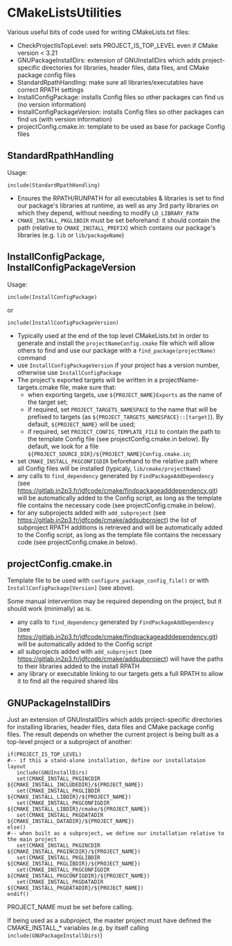 # CMakeListsUtilities

Various useful bits of code used for writing CMakeLists.txt files:

  - CheckProjectIsTopLevel: sets PROJECT_IS_TOP_LEVEL even if CMake version < 3.21
  - GNUPackageInstallDirs: extension of GNUInstallDirs which adds project-specific directories for libraries, header files, data files, and CMake package config files
  - StandardRpathHandling: make sure all libraries/executables have correct RPATH settings
  - InstallConfigPackage: installs Config files so other packages can find us (no version information)
  - InstallConfigPackageVersion: installs Config files so other packages can find us (with version information)
  - projectConfig.cmake.in: template to be used as base for package Config files

## StandardRpathHandling

Usage:
~~~{.cmake}
include(StandardRpathHandling)
~~~

  + Ensures the RPATH/RUNPATH for all executables & libraries is set to find our package's libraries at runtime, as well as any 3rd party libraries on which they depend, without needing to modify `LD_LIBRARY_PATH`
  + `CMAKE_INSTALL_PKGLIBDIR` must be set beforehand: it should contain the path (relative to `CMAKE_INSTALL_PREFIX`) which contains our package's libraries (e.g. `lib` or `lib/packageName`)

## InstallConfigPackage, InstallConfigPackageVersion

Usage:
~~~{.cmake}
include(InstallConfigPackage)
~~~
or 
~~~{.cmake}
include(InstallConfigPackageVersion)
~~~

  + Typically used at the end of the top level CMakeLists.txt in order to generate and install the `projectNameConfig.cmake` file which will allow others to find and use our package with a `find_package(projectName)` command
  + use `InstallConfigPackageVersion` if your project has a version number, otherwise use `InstallConfigPackage`
  + The project's exported targets will be written in a projectName-targets.cmake file, make sure that:
    - when exporting targets, use `${PROJECT_NAME}Exports` as the name of the target set;
    - if required, set `PROJECT_TARGETS_NAMESPACE` to the name that will be prefixed to targets (as `${PROJECT_TARGETS_NAMESPACE}::[target]`). By default, `${PROJECT_NAME}` will be used;
    - if required, set `PROJECT_CONFIG_TEMPLATE_FILE` to contain the path to the template Config file (see projectConfig.cmake.in below). By default, we look for a file `${PROJECT_SOURCE_DIR}/${PROJECT_NAME}Config.cmake.in`;
  + set `CMAKE_INSTALL_PKGCONFIGDIR` beforehand to the relative path where all Config files will be installed (typicaly, `lib/cmake/projectName`)
  + any calls to `find_dependency` generated by `FindPackageAddDependency` (see https://gitlab.in2p3.fr/jdfcode/cmake/findpackageadddependency.git) will be automatically added to the Config script, as long as the template file contains the necessary code (see projectConfig.cmake.in below).
  + for any subprojects added with `add_subproject` (see https://gitlab.in2p3.fr/jdfcode/cmake/addsubproject) the list of subproject RPATH additions is retrieved and will be automatically added to the Config script, as long as the template file contains the necessary code (see projectConfig.cmake.in below).

## projectConfig.cmake.in

Template file to be used with `configure_package_config_file()` or with `InstallConfigPackage[Version]` (see above).

Some manual intervention may be required depending on the project, but it should work (minimally) as is.
  + any calls to `find_dependency` generated by `FindPackageAddDependency` (see https://gitlab.in2p3.fr/jdfcode/cmake/findpackageadddependency.git) will be automatically added to the Config script
  + all subprojects added with `add_subproject` (see https://gitlab.in2p3.fr/jdfcode/cmake/addsubproject) will have the paths to their libraries added to the install RPATH
  + any library or executable linking to our targets gets a full RPATH to allow it to find all the required shared libs

## GNUPackageInstallDirs
Just an extension of GNUInstallDirs which adds project-specific directories for installing
libraries, header files, data files and CMake package config files. The result depends on
whether the current project is being built as a top-level project or a subproject of
another:

~~~{.cmake}
if(PROJECT_IS_TOP_LEVEL)
#-- if this a stand-alone installation, define our installataion layout
   include(GNUInstallDirs)
   set(CMAKE_INSTALL_PKGINCDIR ${CMAKE_INSTALL_INCLUDEDIR}/${PROJECT_NAME})
   set(CMAKE_INSTALL_PKGLIBDIR ${CMAKE_INSTALL_LIBDIR}/${PROJECT_NAME})
   set(CMAKE_INSTALL_PKGCONFIGDIR ${CMAKE_INSTALL_LIBDIR}/cmake/${PROJECT_NAME})
   set(CMAKE_INSTALL_PKGDATADIR ${CMAKE_INSTALL_DATADIR}/${PROJECT_NAME})
else()
#-- when built as a subproject, we define our installation relative to the main project
   set(CMAKE_INSTALL_PKGINCDIR ${CMAKE_INSTALL_PKGINCDIR}/${PROJECT_NAME})
   set(CMAKE_INSTALL_PKGLIBDIR ${CMAKE_INSTALL_PKGLIBDIR}/${PROJECT_NAME})
   set(CMAKE_INSTALL_PKGCONFIGDIR ${CMAKE_INSTALL_PKGCONFIGDIR}/${PROJECT_NAME})
   set(CMAKE_INSTALL_PKGDATADIR ${CMAKE_INSTALL_PKGDATADIR}/${PROJECT_NAME})
endif()
~~~

PROJECT_NAME must be set before calling.

If being used as a subproject, the master project must have defined the CMAKE_INSTALL_* variables
(e.g. by itself calling `include(GNUPackageInstallDirs)`)
